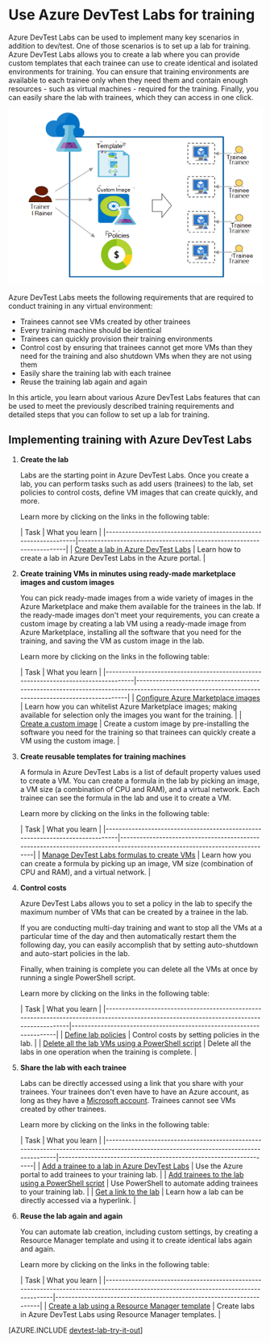 <properties
    pageTitle="Use Azure DevTest Labs for training | Microsoft Azure"
    description="Learn how to use Azure DevTest Labs for training scenarios."
    services="devtest-lab,virtual-machines"
    documentationCenter="na"
    authors="steved0x"
    manager="douge"
    editor=""/>

<tags
    ms.service="devtest-lab"
    ms.workload="na"
    ms.tgt_pltfrm="na"
    ms.devlang="na"
    ms.topic="article"
    ms.date="09/12/2016"
    ms.author="sdanie"/>

# <a name="use-azure-devtest-labs-for-training"></a>Use Azure DevTest Labs for training

Azure DevTest Labs can be used to implement many key scenarios in addition to dev/test. One of those scenarios is to set up a lab for training. Azure DevTest Labs allows you to create a lab where you can provide custom templates that each trainee can use to create identical and isolated environments for training. You can ensure that training environments are available to each trainee only when they need them and contain enough resources - such as virtual machines - required for the training. Finally, you can easily share the lab with trainees, which they can access in one click.   

![Use DevTest Labs for training](./media/devtest-lab-training-lab/devtest-lab-training.png)

Azure DevTest Labs meets the following requirements that are required to conduct training in any virtual environment: 


-   Trainees cannot see VMs created by other trainees
-   Every training machine should be identical
-   Trainees can quickly provision their training environments
-   Control cost by ensuring that trainees cannot get more VMs than they need for the training and also shutdown VMs when they are not using them
-   Easily share the training lab with each trainee
-   Reuse the training lab again and again


In this article, you learn about various Azure DevTest Labs features that can be used to meet the previously described training requirements and detailed steps that you can follow to set up a lab for training.  


## <a name="implementing-training-with-azure-devtest-labs"></a>Implementing training with Azure DevTest Labs

1. **Create the lab** 

    Labs are the starting point in Azure DevTest Labs. Once you create a lab, you can perform tasks such as add users (trainees) to the lab, set policies to control costs, define VM images that can create quickly, and more.   

    Learn more by clicking on the links in the following table:

  	| Task                                                            | What you learn                                                    |
|-----------------------------------------------------------------|----------------------------------------------------------------------|
| [Create a lab in Azure DevTest Labs](devtest-lab-create-lab.md) | Learn how to create a lab in Azure DevTest Labs in the Azure portal. |

2. **Create training VMs in minutes using ready-made marketplace images and custom images** 
    
    You can pick ready-made images from a wide variety of images in the Azure Marketplace and make them available for the trainees in the lab. If the ready-made images don't meet your requirements, you can create a custom image by creating a lab VM using a ready-made image from Azure Marketplace, installing all the software that you need for the training, and saving the VM as custom image in the lab. 

    Learn more by clicking on the links in the following table:

  	| Task                                                                              | What you learn                                                                                                                                  |
|-----------------------------------------------------------------------------------|-------------------------------------------------------------------------------------------------------------------------------------------------|
| [Configure Azure Marketplace images](devtest-lab-configure-marketplace-images.md) | Learn how you can whitelist Azure Marketplace images; making available for selection only the images you want for the training.                 |
| [Create a custom image](devtest-lab-create-template.md)                           | Create a custom image by pre-installing the software you need for the training so that trainees can quickly create a VM using the custom image. |

3. **Create reusable templates for training machines** 

    A formula in Azure DevTest Labs is a list of default property values used to create a VM. You can create a formula in the lab by picking an image, a VM size (a combination of CPU and RAM), and a virtual network. Each trainee can see the formula in the lab and use it to create a VM. 

    Learn more by clicking on the links in the following table:

  	| Task                                                                         | What you learn                                                                                                          |
|------------------------------------------------------------------------------|-------------------------------------------------------------------------------------------------------------------------|
| [Manage DevTest Labs formulas to create VMs](devtest-lab-manage-formulas.md) | Learn how you can create a formula by picking up an image, VM size (combination of CPU and RAM), and a virtual network. |

4. **Control costs**

    Azure DevTest Labs allows you to set a policy in the lab to specify the maximum number of VMs that can be created by a trainee in the lab. 

    If you are conducting multi-day training and want to stop all the VMs at a particular time of the day and then automatically restart them the following day, you can easily accomplish that by setting auto-shutdown and auto-start policies in the lab. 

    Finally, when training is complete you can delete all the VMs at once by running a single PowerShell script. 

    Learn more by clicking on the links in the following table:

  	| Task                                                                                                                                    | What you learn                                                      |
|-----------------------------------------------------------------------------------------------------------------------------------------|---------------------------------------------------------------------|
| [Define lab policies](devtest-lab-set-lab-policy.md)                                                                                    | Control costs by setting policies in the lab.                       |
| [Delete all the lab VMs using a PowerShell script](devtest-lab-faq.md#how-can-i-automate-the-process-of-deleting-all-the-vms-in-my-lab) | Delete all the labs in one operation when the training is complete. |

5. **Share the lab with each trainee**

    Labs can be directly accessed using a link that you share with your trainees. Your trainees don't even have to have an Azure account, as long as they have a [Microsoft account](devtest-lab-faq.md#what-is-a-microsoft-account). Trainees cannot see VMs created by other trainees.  

    Learn more by clicking on the links in the following table:

  	| Task                                                                                                                                | What you learn                                                   |
|-------------------------------------------------------------------------------------------------------------------------------------|------------------------------------------------------------------|
| [Add a trainee to a lab in Azure DevTest Labs](devtest-lab-add-devtest-user.md)                                                     | Use the Azure portal to add trainees to your training lab.       |
| [Add trainees to the lab using a PowerShell script](devtest-lab-add-devtest-user.md#add-an-external-user-to-a-lab-using-powershell) | Use PowerShell to automate adding trainees to your training lab. |
| [Get a link to the lab](devtest-lab-faq.md#how-do-i-share-a-direct-link-to-my-lab)                                                  | Learn how a lab can be directly accessed via a hyperlink.        |

6. **Reuse the lab again and again** 

    You can automate lab creation, including custom settings, by creating a Resource Manager template and using it to create identical labs again and again. 

    Learn more by clicking on the links in the following table:

  	| Task                                                                                                                               | What you learn                                                      |
|------------------------------------------------------------------------------------------------------------------------------------|---------------------------------------------------------------------|
| [Create a lab using a Resource Manager template](devtest-lab-faq.md#how-do-i-create-a-lab-from-an-azure-resource-manager-template) | Create labs in Azure DevTest Labs using Resource Manager templates. |

[AZURE.INCLUDE [devtest-lab-try-it-out](../../includes/devtest-lab-try-it-out.md)]  

